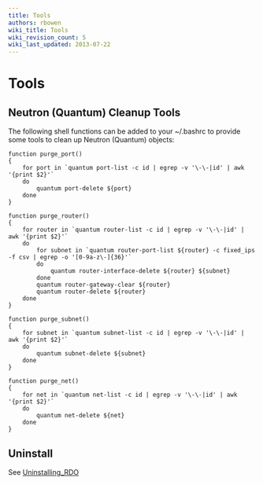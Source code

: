 ```yaml
---
title: Tools
authors: rbowen
wiki_title: Tools
wiki_revision_count: 5
wiki_last_updated: 2013-07-22
---
```


# Tools

## Neutron (Quantum) Cleanup Tools

The following shell functions can be added to your ~/.bashrc to provide some tools to clean up Neutron (Quantum) objects:

    function purge_port()
    {
        for port in `quantum port-list -c id | egrep -v '\-\-|id' | awk '{print $2}'`
        do
            quantum port-delete ${port}
        done
    }

    function purge_router()
    {
        for router in `quantum router-list -c id | egrep -v '\-\-|id' | awk '{print $2}'`
        do
            for subnet in `quantum router-port-list ${router} -c fixed_ips -f csv | egrep -o '[0-9a-z\-]{36}'`
            do
                quantum router-interface-delete ${router} ${subnet}        
            done
            quantum router-gateway-clear ${router}
            quantum router-delete ${router}
        done
    }

    function purge_subnet()
    {
        for subnet in `quantum subnet-list -c id | egrep -v '\-\-|id' | awk '{print $2}'`
        do
            quantum subnet-delete ${subnet}
        done
    }

    function purge_net()
    {
        for net in `quantum net-list -c id | egrep -v '\-\-|id' | awk '{print $2}'`
        do
            quantum net-delete ${net}
        done
    }

## Uninstall

See [Uninstalling_RDO](Uninstalling_RDO)
